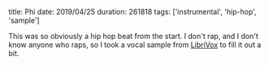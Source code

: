 title: Phi
date: 2019/04/25
duration: 261818
tags: ['instrumental', 'hip-hop', 'sample']

This was so obviously a hip hop beat from the start. I don't rap, and I don't know anyone who raps, so I took a vocal sample from [LibriVox](https://librivox.org) to fill it out a bit.
